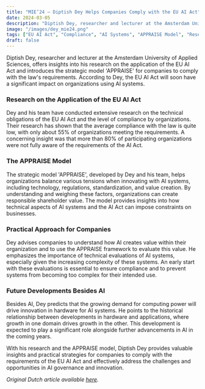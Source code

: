```yaml
---
title: "MIE’24 – Diptish Dey Helps Companies Comply with the EU AI Act"
date: 2024-03-05
description: "Diptish Dey, researcher and lecturer at the Amsterdam University of Applied Sciences,introduces the strategic model 'APPRAISE' for companies to comply with the law's requirements."
image: "/images/dey_mie24.png"
tags: ["EU AI Act", "Compliance", "AI Systems", "APPRAISE Model", "Research"]
draft: false
---
```


Diptish Dey, researcher and lecturer at the Amsterdam University of Applied Sciences, offers insights into his research on the application of the EU AI Act and introduces the strategic model 'APPRAISE' for companies to comply with the law's requirements. According to Dey, the EU AI Act will soon have a significant impact on organizations using AI systems.

### Research on the Application of the EU AI Act

Dey and his team have conducted extensive research on the technical obligations of the EU AI Act and the level of compliance by organizations. Their research has shown that the average compliance with the law is quite low, with only about 55% of organizations meeting the requirements. A concerning insight was that more than 80% of participating organizations were not fully aware of the requirements of the AI Act.

### The APPRAISE Model

The strategic model 'APPRAISE', developed by Dey and his team, helps organizations balance various tensions when innovating with AI systems, including technology, regulations, standardization, and value creation. By understanding and weighing these factors, organizations can create responsible shareholder value. The model provides insights into how technical aspects of AI systems and the AI Act can impose constraints on businesses.

### Practical Approach for Companies

Dey advises companies to understand how AI creates value within their organization and to use the APPRAISE framework to evaluate this value. He emphasizes the importance of technical evaluations of AI systems, especially given the increasing complexity of these systems. An early start with these evaluations is essential to ensure compliance and to prevent systems from becoming too complex for their intended use.

### Future Developments Besides AI

Besides AI, Dey predicts that the growing demand for computing power will drive innovation in hardware for AI systems. He points to the historical relationship between developments in hardware and applications, where growth in one domain drives growth in the other. This development is expected to play a significant role alongside further advancements in AI in the coming years.

With his research and the APPRAISE model, Diptish Dey provides valuable insights and practical strategies for companies to comply with the requirements of the EU AI Act and effectively address the challenges and opportunities in AI governance and innovation.

_Original Dutch article available [here](https://dailydatabytes.nl/actueel/mie24-diptish-dey-helpt-bedrijven-bij-het-naleven-van-de-eu-ai-act/)._
